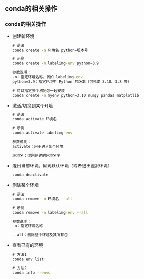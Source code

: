 ## conda的相关操作

### conda的相关操作

- 创建新环境

  ```cmd
  # 语法
  conda create -n 环境名 python=版本号
  
  # 示例
  conda create -n labelimg-env python=3.9
  
  参数说明：
  -n：指定环境名称，例如 labelimg-env
  python=3.9：指定环境中 Python 的版本（可换成 3.10、3.8 等）
  
  # 可以指定多个初始包一起安装
  conda create -n myenv python=3.10 numpy pandas matplotlib
  ```

- 激活/切换到某个环境

  ```cmd
  # 语法
  conda activate 环境名
  
  # 示例
  conda activate labelimg-env
  
  参数说明：
  activate：用于进入某个环境
  
  环境名：你刚创建的环境名字
  ```

- 退出当前环境，回到默认环境（或者退出虚拟环境）

  ```cmd
  conda deactivate
  ```

- 删除某个环境

  ```cmd
  # 语法
  conda remove -n 环境名 --all
  
  # 示例
  conda remove -n labelimg-env --all
  
  参数说明：
  -n：指定环境名称
  
  --all：删除整个环境及其所有包
  ```

- 查看已有的环境

  ```cmd
  # 方法1
  conda env list
  
  # 方法2
  conda info --envs
  ```

  